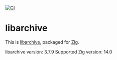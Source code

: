 [![CI](https://github.com/pyguana/zig-libarchive/actions/workflows/ci.yaml/badge.svg)](https://github.com/pyguana/zig-libarchive/actions)

# libarchive

This is [libarchive](https://www.libarchive.org/), packaged for [Zig](https://ziglang.org/).

libarchive version: 3.7.9
Supported Zig version: 14.0
